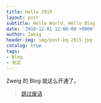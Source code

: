 ```yaml
---
title: Hello 2019
layout: post
subtitle: Hello World, Hello Blog
date: '2019-12-01 12:00:00 +0000'
author: Zweig
header-img: img/post-bg-2015.jpg
catalog: true
tags:
- Blog
- 测试
---
```


Zweig 的 Blog 就这么开通了。

> [跳过废话 ](#End)
